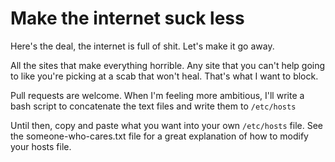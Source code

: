 # Make the internet suck less

Here's the deal, the internet is full of shit. Let's make it go away.

All the sites that make everything horrible. Any site that you can't help going to like you're picking at a scab that won't heal. That's what I want to block.

Pull requests are welcome. When I'm feeling more ambitious, I'll write a bash script to concatenate the text files and write them to `/etc/hosts`

Until then, copy and paste what you want into your own `/etc/hosts` file. See the someone-who-cares.txt file for a great explanation of how to modify your hosts file.
